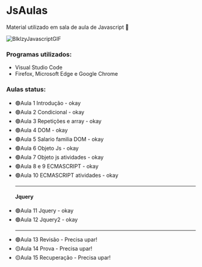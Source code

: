# JsAulas
Material utilizado em sala de aula de Javascript 🚀

![BlklzyJavascriptGIF](https://github.com/VSRohod/JsAulas/assets/89645335/bfda616e-daa6-4c84-9499-a0ce1936f881)

<h3>Programas utilizados:</h3>
<ul>
 <li>Visual Studio Code</li>
 <li>Firefox, Microsoft Edge e Google Chrome</li>
</ul>

<h3>Aulas status:</h3> 
<ul>
<li>🟢Aula 1 Introdução - okay </li>
<li>🟢Aula 2 Condicional - okay </li>
<li>🟢Aula 3 Repetições e array - okay </li>
<li>🟢Aula 4 DOM - okay </li>
<li>🟢Aula 5 Salario familia DOM - okay </li>
<li>🟢Aula 6 Objeto Js - okay </li>
<li>🟢Aula 7 Objeto js atividades - okay </li>
<li>🟢Aula 8 e 9 ECMASCRIPT - okay </li>
<li>🟢Aula 10 ECMASCRIPT atividades - okay </li>
<hr>
 <h4>Jquery</h4>
<li>🟢Aula 11 Jquery - okay </li>
<li>🟢Aula 12 Jquery2 - okay </li>
<hr>
<li>🟢Aula 13 Revisão - Precisa upar! </li>
<li>🟡Aula 14 Prova - Precisa upar! </li>
<li>🟡Aula 15 Recuperação - Precisa upar! </li>
</ul>
